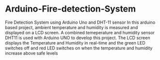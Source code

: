 # Arduino-Fire-detection-System
Fire Detection System using Arduino Uno and DHT-11 sensor 
In this arduino based project, ambient temperature and humidity is measured and displayed on a LCD screen. A combined temeperature and humidity sensor DHT11 is used with Arduino UNO to develop this project. The LCD screen displays the Temperature and Humidity in real-time and the green LED switches off and red LED switches on when the temperature and humidity increase above safe levels
